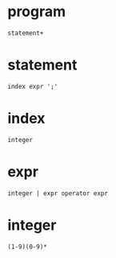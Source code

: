 # program
`statement+`
# statement
`index expr ';'`
# index
`integer`
# expr
`integer | expr operator expr`
# integer
`(1-9)(0-9)*`